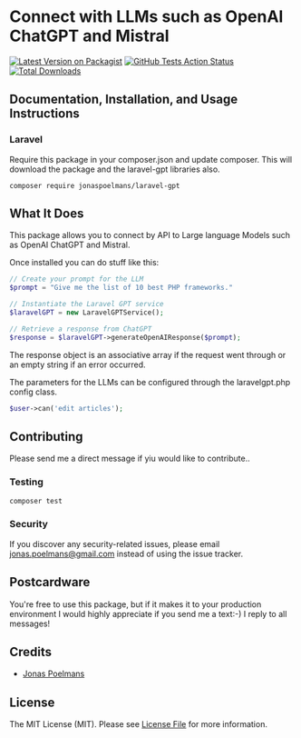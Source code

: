 # Connect with LLMs such as OpenAI ChatGPT and Mistral

[![Latest Version on Packagist](https://img.shields.io/packagist/v/jonaspoelmans/laravel-gpt.svg)](https://packagist.org/packages/jonaspoelmans/laravel-gpt)
[![GitHub Tests Action Status](https://img.shields.io/github/actions/workflow/status/jonaspoelmans/laravel-gpt/run-tests-L8.yml?branch=main&label=Tests)](https://github.com/spatie/laravel-permission/actions?query=workflow%3ATests+branch%3Amain)
[![Total Downloads](https://img.shields.io/packagist/dt/jonaspoelmans/laravel-gpt.svg?style=flat-square)](https://packagist.org/packages/spatie/laravel-permission)

## Documentation, Installation, and Usage Instructions

### Laravel
Require this package in your composer.json and update composer. This will download the package and the laravel-gpt libraries also.

    composer require jonaspoelmans/laravel-gpt

## What It Does
This package allows you to connect by API to Large language Models such as OpenAI ChatGPT and Mistral.

Once installed you can do stuff like this:

```php
// Create your prompt for the LLM
$prompt = "Give me the list of 10 best PHP frameworks."

// Instantiate the Laravel GPT service
$laravelGPT = new LaravelGPTService();

// Retrieve a response from ChatGPT
$response = $laravelGPT->generateOpenAIResponse($prompt);
```

The response object is an associative array if the request went through or an empty string if an error occurred.

The parameters for the LLMs can be configured through the laravelgpt.php config class.

```php
$user->can('edit articles');
```

## Contributing

Please send me a direct message if yiu would like to contribute..

### Testing

``` bash
composer test
```

### Security

If you discover any security-related issues, please email [jonas.poelmans@gmail.com](mailto:jonas.poelmans@gmail.com) instead of using the issue tracker.

## Postcardware

You're free to use this package, but if it makes it to your production environment I would highly appreciate if you send me a text:-) I reply to all messages!

## Credits

- [Jonas Poelmans](https://github.com/jonaspoelmans)

## License

The MIT License (MIT). Please see [License File](LICENSE.md) for more information.
